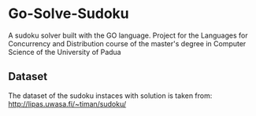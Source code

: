 # Go-Solve-Sudoku
A sudoku solver built with the GO language. Project for the Languages for Concurrency and Distribution course of the master's degree in Computer Science of the University of Padua
## Dataset
The dataset of the sudoku instaces with solution is taken from: http://lipas.uwasa.fi/~timan/sudoku/

